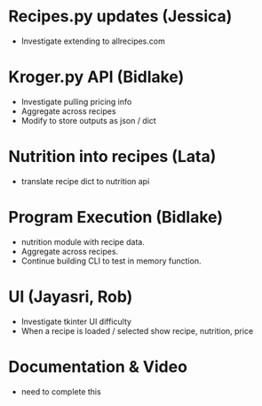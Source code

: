 # Recipes.py updates  (Jessica)
- Investigate extending to allrecipes.com 
 
# Kroger.py API (Bidlake)
- Investigate pulling pricing info
- Aggregate across recipes
- Modify to store outputs as json / dict

# Nutrition into recipes  (Lata)
- translate recipe dict to nutrition api

# Program Execution (Bidlake)
- nutrition module with recipe data.
- Aggregate across recipes.
- Continue building CLI to test in memory function.

# UI (Jayasri, Rob)
- Investigate tkinter UI difficulty
- When a recipe is loaded / selected show recipe, nutrition, price

# Documentation & Video
- need to complete this

